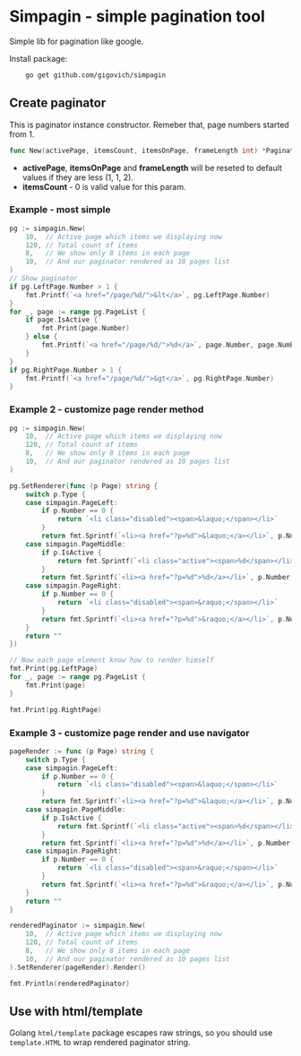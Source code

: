 Simpagin - simple pagination tool
=================================
Simple lib for pagination like google.

Install package:
```bash
    go get github.com/gigovich/simpagin
```

## Create paginator
This is paginator instance constructor. Remeber that, page numbers started from 1.
```go
func New(activePage, itemsCount, itemsOnPage, frameLength int) *Paginator
```
* **activePage**, **itemsOnPage** and **frameLength** will be reseted to default values if they are less (1, 1, 2).
* **itemsCount** - 0 is valid value for this param.

### Example - most simple
```go
pg := simpagin.New(
    10,  // Active page which items we displaying now
    120, // Total count of items
    8,   // We show only 8 items in each page
    10,  // And our paginator rendered as 10 pages list
)
// Show paginator
if pg.LeftPage.Number > 1 {
    fmt.Printf(`<a href="/page/%d/">&lt</a>`, pg.LeftPage.Number)
}
for _, page := range pg.PageList {
    if page.IsActive {
        fmt.Print(page.Number)
    } else {
        fmt.Printf(`<a href="/page/%d/">%d</a>`, page.Number, page.Number)
    }
}
if pg.RightPage.Number > 1 {
    fmt.Printf(`<a href="/page/%d/">&gt</a>`, pg.RightPage.Number)
}
```

### Example 2 - customize page render method
```go
pg := simpagin.New(
    10,  // Active page which items we displaying now
    120, // Total count of items
    8,   // We show only 8 items in each page
    10,  // And our paginator rendered as 10 pages list
)

pg.SetRenderer(func (p Page) string {
    switch p.Type {
    case simpagin.PageLeft:
        if p.Number == 0 {
            return `<li class="disabled"><span>&laquo;</span></li>`
        }
        return fmt.Sprintf(`<li><a href="?p=%d">&laquo;</a></li>`, p.Number)
    case simpagin.PageMiddle:
        if p.IsActive {
            return fmt.Sprintf(`<li class="active"><span>%d</span></li>`, p.Number)
        }
        return fmt.Sprintf(`<li><a href="?p=%d">%d</a></li>`, p.Number, p.Number)
    case simpagin.PageRight:
        if p.Number == 0 {
            return `<li class="disabled"><span>&raquo;</span></li>`
        }
        return fmt.Sprintf(`<li><a href="?p=%d">&raquo;</a></li>`, p.Number)
    }
    return ""
})

// Now each page element know how to render himself
fmt.Print(pg.LeftPage)
for _, page := range pg.PageList {
    fmt.Print(page)
}

fmt.Print(pg.RightPage)
```

### Example 3 - customize page render and use navigator
```go
pageRender := func (p Page) string {
	switch p.Type {
	case simpagin.PageLeft:
		if p.Number == 0 {
			return `<li class="disabled"><span>&laquo;</span></li>`
		}
		return fmt.Sprintf(`<li><a href="?p=%d">&laquo;</a></li>`, p.Number)
	case simpagin.PageMiddle:
		if p.IsActive {
			return fmt.Sprintf(`<li class="active"><span>%d</span></li>`, p.Number)
		}
		return fmt.Sprintf(`<li><a href="?p=%d">%d</a></li>`, p.Number, p.Number)
	case simpagin.PageRight:
		if p.Number == 0 {
			return `<li class="disabled"><span>&raquo;</span></li>`
		}
		return fmt.Sprintf(`<li><a href="?p=%d">&raquo;</a></li>`, p.Number)
	}
	return ""
}

renderedPaginator := simpagin.New(
	10,  // Active page which items we displaying now
	120, // Total count of items
	8,   // We show only 8 items in each page
	10,  // And our paginator rendered as 10 pages list
).SetRenderer(pageRender).Render()

fmt.Println(renderedPaginator)
```

## Use with html/template
Golang `html/template` package escapes raw strings, so you should use `template.HTML` to wrap rendered paginator string.
